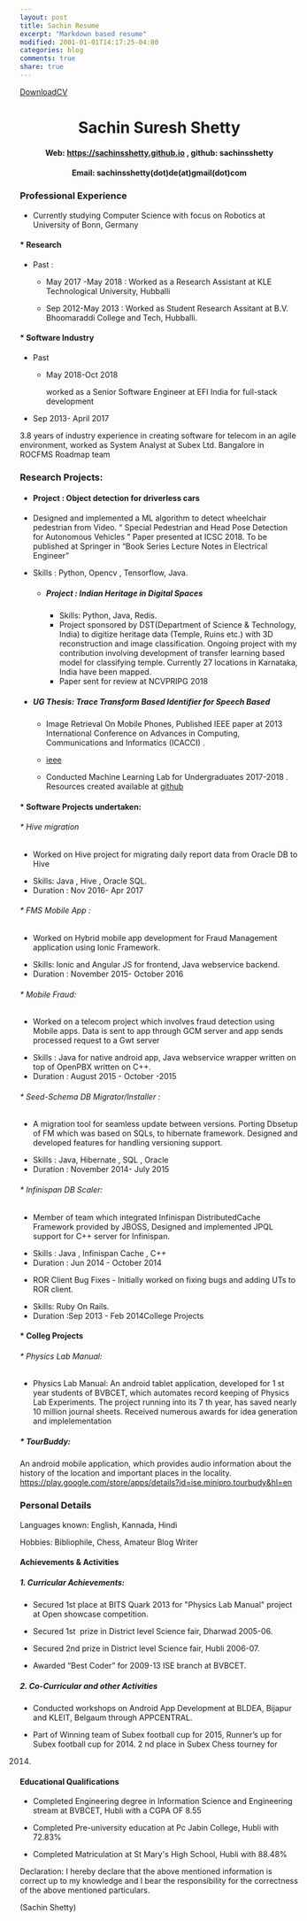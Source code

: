 ```yaml
---
layout: post
title: Sachin Resume
excerpt: "Markdown based resume"
modified: 2001-01-01T14:17:25-04:00
categories: blog
comments: true
share: true
---
```


[DownloadCV](https://sachinsshetty.github.io/docs/sachin_resume_web.pdf)


# <center> Sachin Suresh Shetty </center>

#### <center> Web: https://sachinsshetty.github.io  , github: sachinsshetty </center>

#### <center> Email: sachinsshetty(dot)de(at)gmail(dot)com </center>


### Professional Experience

- Currently studying Computer Science with focus on Robotics at University of Bonn,
Germany

#### * Research
- Past :
    - May 2017 -May 2018 : Worked as a Research Assistant at KLE
Technological University, Hubballi

  - Sep 2012-May 2013 : Worked as Student Research Assitant at B.V.
Bhoomaraddi College and Tech, Hubballi.

#### * Software Industry
* Past
    *   May 2018-Oct 2018

        worked as a Senior Software Engineer at EFI India for
full-stack development

* Sep 2013- April 2017

 3.8 years of industry experience in creating software for telecom in an agile environment, worked as System Analyst at Subex Ltd. Bangalore in ROCFMS Roadmap team

### Research Projects:
 * #### Project : Object detection for driverless cars
  * Designed and implemented a ML algorithm to detect wheelchair pedestrian from Video. “ Special Pedestrian and Head Pose Detection for Autonomous Vehicles ” Paper presented at ICSC 2018. To be published at Springer in
“Book Series Lecture Notes in Electrical Engineer”
* Skills : Python, Opencv , Tensorflow, Java.


  * #####  Project : Indian Heritage in Digital Spaces

    * Skills: Python, Java, Redis.
    * Project sponsored by DST(Department of  Science & Technology, India) to digitize heritage data (Temple, Ruins etc.) with 3D reconstruction and image classification. Ongoing project with my contribution involving development of transfer learning based model for classifying temple. Currently 27 locations in Karnataka, India have been mapped.
    * Paper sent for review at NCVPRIPG 2018

* ##### UG Thesis: Trace Transform Based Identifier for Speech Based
    * Image Retrieval On Mobile Phones, Published IEEE paper at 2013 International
    Conference on Advances in Computing, Communications and Informatics (ICACCI) .
    * [ieee](https://ieeexplore.ieee.org/abstract/document/6637307/)


  * Conducted Machine Learning Lab for Undergraduates 2017-2018 . Resources created
available at
[github](https://github.com/sachinsshetty/ml_lab_ecsc_306)


#### * Software Projects undertaken:

###### * Hive migration
  * Worked on Hive project for migrating daily report data from Oracle DB to Hive
- Skills: Java , Hive , Oracle SQL.
- Duration : Nov 2016- Apr 2017


###### * FMS Mobile App :
  * Worked on Hybrid mobile app development for Fraud Management application using Ionic Framework.
- Skills: Ionic and Angular JS for frontend, Java webservice backend.
- Duration : November 2015- October 2016

###### * Mobile Fraud:
  * Worked on a telecom project which involves fraud detection using Mobile apps. Data is sent to app through GCM server and app sends processed request to a Gwt server
- Skills : Java for native android app, Java webservice wrapper written
on top of OpenPBX written on C++.
- Duration : August 2015 - October -2015

###### * Seed-Schema DB Migrator/Installer :
  * A migration tool for seamless update between versions. Porting Dbsetup of FM which was based on SQLs, to hibernate framework. Designed and developed features for handling versioning support.
- Skills : Java, Hibernate , SQL , Oracle
- Duration : November 2014- July 2015

###### * Infinispan DB Scaler:
  * Member of team which integrated Infinispan DistributedCache
Framework provided by JBOSS, Designed and implemented JPQL support for C++
server for Infinispan.
- Skills : Java , Infinispan Cache , C++
- Duration : Jun 2014 - October 2014

* ROR Client Bug Fixes - Initially worked on fixing bugs and adding UTs to ROR
client.
- Skills: Ruby On Rails.
- Duration :Sep 2013 - Feb 2014College Projects


#### * Colleg Projects
###### * Physics Lab Manual:
  * Physics Lab Manual: An android tablet application, developed for 1 st year students of BVBCET, which automates record keeping of Physics Lab Experiments. The project running into its 7 th year, has saved nearly 10 million journal sheets. Received numerous awards for idea generation and implelementation

##### * TourBuddy:
An android mobile application, which provides audio information about
the history of the location and important places in the locality.
https://play.google.com/store/apps/details?id=ise.minipro.tourbudy&hl=en


### Personal Details

Languages known: English, Kannada, Hindi

Hobbies:
Bibliophile, Chess, Amateur Blog Writer

#### Achievements & Activities
##### 1. Curricular Achievements:

* Secured 1st place at BITS Quark 2013 for "Physics Lab Manual"
project at Open showcase competition.

* Secured 1st ​ prize in District level Science fair, Dharwad 2005-06.

* Secured 2nd​ prize in District level Science fair, Hubli 2006-07.

* Awarded “Best Coder” for 2009-13 ISE branch at BVBCET.

##### 2. Co-Curricular and other Activities

* Conducted workshops on Android App Development at BLDEA,
Bijapur and KLEIT, Belgaum through APPCENTRAL.

* Part of Winning team of Subex football cup for 2015, Runner’s up for
Subex football cup for 2014. 2​ nd​ place in Subex Chess tourney for
2014.

#### Educational Qualifications

* Completed Engineering degree in Information Science and Engineering stream at
BVBCET, Hubli with a CGPA OF 8.55

*  Completed Pre-university education at Pc Jabin College, Hubli with 72.83%

* Completed Matriculation at St Mary's High School, Hubli with 88.48%


 Declaration:​ I hereby declare that the above mentioned information is correct up to my knowledge and I bear the responsibility for the correctness of the above mentioned particulars.

(Sachin Shetty)
